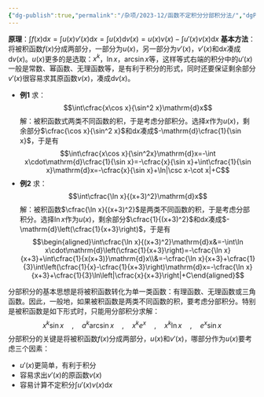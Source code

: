 ```yaml
---
{"dg-publish":true,"permalink":"/杂项/2023-12/函数不定积分分部积分法/","dgPassFrontmatter":true}
---
```


**原理**：$\displaystyle\int f(x)\mathrm{d}x=\int u(x)v'(x)\mathrm{d}x=\int u(x)\mathrm{d}v(x)=u(x)v(x)-\int u'(x)v(x)\mathrm{d}x$
**基本方法**：将被积函数$f(x)$分成两部分，一部分为$u(x)$，另一部分为$v'(x)$，$v'(x)$和$\mathrm{d}x$凑成$\mathrm{d}v(x)$。$u(x)$更多的是选取：$x^k$，$\ln x$，$\arcsin x$等，这样等式右端的积分中的$u'(x)$一般是常数、幂函数、无理函数等，是有利于积分的形式，同时还要保证剩余部分$v'(x)$很容易求其原函数$v(x)$，凑成$\mathrm{d}v(x)$。
- **例1**
	求：
	$$\int\cfrac{x\cos x}{\sin^2 x}\mathrm{d}x$$
	解：被积函数式两类不同函数的积，于是考虑分部积分。选择$x$作为$u(x)$，剩余部分$\cfrac{\cos x}{\sin^2 x}$和$\mathrm{d}x$凑成$-\mathrm{d}\cfrac{1}{\sin x}$，于是有
	$$\int\cfrac{x\cos x}{\sin^2x}\mathrm{d}x=-\int x\cdot\mathrm{d}\cfrac{1}{\sin x}=-\cfrac{x}{\sin x}+\int\cfrac{1}{\sin x}\mathrm{d}x=-\cfrac{x}{\sin x}+\ln|\csc x-\cot x|+C$$
- **例2**
	求：
	$$\int\cfrac{\ln x}{(x+3)^2}\mathrm{d}x$$
	解：被积函数$\cfrac{\ln x}{(x+3)^2}$是两类不同函数的积，于是考虑分部积分。选择$\ln x$作为$u(x)$，剩余部分$\cfrac{1}{(x+3)^2}$和$\mathrm{d}x$凑成$-\mathrm{d}\left(\cfrac{1}{x+3}\right)$，于是有
	$$\begin{aligned}\int\cfrac{\ln x}{(x+3)^2}\mathrm{d}x&=-\int\ln x\cdot\mathrm{d}\left(\cfrac{1}{x+3}\right)=-\cfrac{\ln x}{x+3}+\int\cfrac{1}{x(x+3)}\mathrm{d}x\\&=-\cfrac{\ln x}{x+3}+\cfrac{1}{3}\int\left(\cfrac{1}{x}-\cfrac{1}{x+3}\right)\mathrm{d}x=-\cfrac{\ln x}{x+3}+\cfrac{1}{3}\ln\left|\cfrac{x}{x+3}\right|+C\end{aligned}$$

分部积分的基本思想是将被积函数转化为单一类函数：有理函数、无理函数或三角函数。因此，一般地，如果被积函数是两类不同函数的积，要考虑分部积分。特别是被积函数是如下形式时，只能用分部积分求解：
$$x^k\sin x\quad,\quad a^k\arcsin x\quad,\quad x^ke^x\quad,\quad x^k\ln x\quad,\quad e^x\sin x$$
分部积分的关键是将被积函数$f(x)$分成两部分，$u(x)$和$v'(x)$，哪部分作为$u(x)$要考虑三个因素：
- $u'(x)$更简单，有利于积分
- 容易求出$v'(x)$的原函数$v(x)$
- 容易计算不定积分$\displaystyle\int u'(x)v(x)\mathrm{d}x$